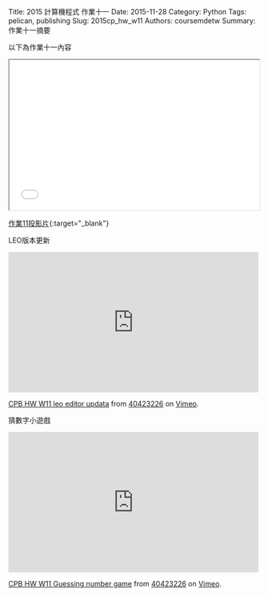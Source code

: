 Title: 2015 計算機程式 作業十一
Date: 2015-11-28
Category: Python
Tags: pelican, publishing
Slug: 2015cp_hw_w11
Authors: coursemdetw
Summary: 作業十一摘要

以下為作業十一內容

<iframe src="40423226_cp_w11_p.html" width="500" height="300"></iframe>

[作業11投影片](40423226_cp_w11_p.html){:target="_blank"}

LEO版本更新

<iframe src="https://player.vimeo.com/video/148886274" width="500" height="281" frameborder="0" webkitallowfullscreen mozallowfullscreen allowfullscreen></iframe> <p><a href="https://vimeo.com/148886274">CPB HW W11 leo editor updata</a> from <a href="https://vimeo.com/user46807821">40423226</a> on <a href="https://vimeo.com">Vimeo</a>.</p>

猜數字小遊戲

<iframe src="https://player.vimeo.com/video/148887313" width="500" height="281" frameborder="0" webkitallowfullscreen mozallowfullscreen allowfullscreen></iframe> <p><a href="https://vimeo.com/148887313">CPB HW W11 Guessing number game</a> from <a href="https://vimeo.com/user46807821">40423226</a> on <a href="https://vimeo.com">Vimeo</a>.</p>